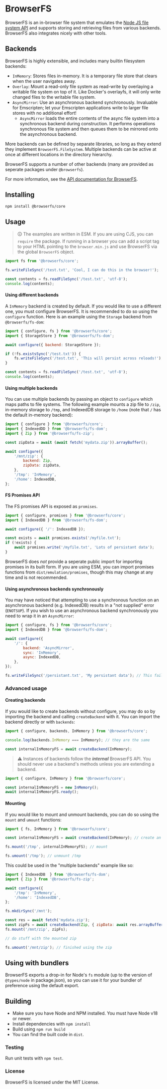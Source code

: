 # BrowserFS

BrowserFS is an in-browser file system that emulates the [Node JS file system API](http://nodejs.org/api/fs.html) and supports storing and retrieving files from various backends. BrowserFS also integrates nicely with other tools.

## Backends

BrowserFS is highly extensible, and includes many builtin filesystem backends:

-   `InMemory`: Stores files in-memory. It is a temporary file store that clears when the user navigates away.
-   `Overlay`: Mount a read-only file system as read-write by overlaying a writable file system on top of it. Like Docker's overlayfs, it will only write changed files to the writable file system.
-   `AsyncMirror`: Use an asynchronous backend synchronously. Invaluable for Emscripten; let your Emscripten applications write to larger file stores with no additional effort!
    -   `AsyncMirror` loads the entire contents of the async file system into a synchronous backend during construction. It performs operations synchronous file system and then queues them to be mirrored onto the asynchronous backend.

More backends can be defined by separate libraries, so long as they extend they implement `BrowserFS.FileSystem`. Multiple backends can be active at once at different locations in the directory hierarchy.

BrowserFS supports a number of other backends (many are provided as seperate packages under `@browserfs`).

For more information, see the [API documentation for BrowserFS](https://browser-fs.github.io/core).

## Installing

```sh
npm install @browserfs/core
```

## Usage

> 🛈 The examples are written in ESM. If you are using CJS, you can `require` the package. If running in a browser you can add a script tag to your HTML pointing to the `browser.min.js` and use BrowserFS via the global `BrowserFS` object.

```js
import fs from '@browserfs/core';

fs.writeFileSync('/test.txt', 'Cool, I can do this in the browser!');

const contents = fs.readFileSync('/test.txt', 'utf-8');
console.log(contents);
```

#### Using different backends

A `InMemory` backend is created by default. If you would like to use a different one, you must configure BrowserFS. It is recommended to do so using the `configure` function. Here is an example using the `Storage` backend from `@browserfs/fs-dom`:

```js
import { configure, fs } from '@browserfs/core';
import { StorageStore } from '@browserfs/fs-dom';

await configure({ backend: StorageStore });

if (!fs.existsSync('/test.txt')) {
	fs.writeFileSync('/test.txt', 'This will persist across reloads!');
}

const contents = fs.readFileSync('/test.txt', 'utf-8');
console.log(contents);
```

#### Using multiple backends

You can use multiple backends by passing an object to `configure` which maps paths to file systems. The following example mounts a zip file to `/zip`, in-memory storage to `/tmp`, and IndexedDB storage to `/home` (note that `/` has the default in-memory backend):

```js
import { configure } from '@browserfs/core';
import { IndexedDD } from '@browserfs/fs-dom';
import { Zip } from '@browserfs/fs-zip';

const zipData = await (await fetch('mydata.zip')).arrayBuffer();

await configure({
	'/mnt/zip': {
		backend: Zip,
		zipData: zipData,
	},
	'/tmp': 'InMemory',
	'/home': IndexedDB,
};
```

#### FS Promises API

The FS promises API is exposed as `promises`.

```js
import { configure, promises } from '@browserfs/core';
import { IndexedDB } from '@browserfs/fs-dom';

await configure({ '/': IndexedDB });

const exists = await promises.exists('/myfile.txt');
if (!exists) {
	await promises.write('/myfile.txt', 'Lots of persistant data');
}
```

BrowserFS does _not_ provide a seperate public import for importing promises in its built form. If you are using ESM, you can import promises functions from `dist/emulation/promises`, though this may change at any time and is not recommended.

#### Using asynchronous backends synchronously

You may have noticed that attempting to use a synchronous function on an asynchronous backend (e.g. IndexedDB) results in a "not supplied" error (`ENOTSUP`). If you wish to use an asynchronous backend synchronously you need to wrap it in an `AsyncMirror`:

```js
import { configure, fs } from '@browserfs/core';
import { IndexedDB } from '@browserfs/fs-dom';

await configure({
	'/': {
		backend: 'AsyncMirror',
		sync: 'InMemory',
		async: IndexedDB,
	},
});

fs.writeFileSync('/persistant.txt', 'My persistant data'); // This fails if you configure with only IndexedDB
```

### Advanced usage

#### Creating backends

If you would like to create backends without configure, you may do so by importing the backend and calling `createBackend` with it. You can import the backend directly or with `backends`:

```js
import { configure, backends, InMemory } from '@browserfs/core';

console.log(backends.InMemory === InMemory); // they are the same

const internalInMemoryFS = await createBackend(InMemory);
```

> ⚠ Instances of backends follow the **_internal_** BrowserFS API. You should never use a backend's methods unless you are extending a backend.

```js
import { configure, InMemory } from '@browserfs/core';

const internalInMemoryFS = new InMemory();
await internalInMemoryFS.ready();
```

#### Mounting

If you would like to mount and unmount backends, you can do so using the `mount` and `umount` functions:

```js
import { fs, InMemory } from '@browserfs/core';

const internalInMemoryFS = await createBackend(InMemory); // create an FS instance

fs.mount('/tmp', internalInMemoryFS); // mount

fs.umount('/tmp'); // unmount /tmp
```

This could be used in the "multiple backends" example like so:

```js
import { IndexedDB  } from '@browserfs/fs-dom';
import { Zip } from '@browserfs/fs-zip';

await configure({
	'/tmp': 'InMemory',
	'/home': 'IndexedDB',
};

fs.mkdirSync('/mnt');

const res = await fetch('mydata.zip');
const zipFs = await createBackend(Zip, { zipData: await res.arrayBuffer() });
fs.mount('/mnt/zip', zipFs);

// do stuff with the mounted zip

fs.umount('/mnt/zip'); // finished using the zip
```

## Using with bundlers

BrowserFS exports a drop-in for Node's `fs` module (up to the version of `@types/node` in package.json), so you can use it for your bundler of preference using the default export.

## Building

-   Make sure you have Node and NPM installed. You must have Node v18 or newer.
-   Install dependencies with `npm install`
-   Build using `npm run build`
-   You can find the built code in `dist`.

### Testing

Run unit tests with `npm test`.

### License

BrowserFS is licensed under the MIT License.
